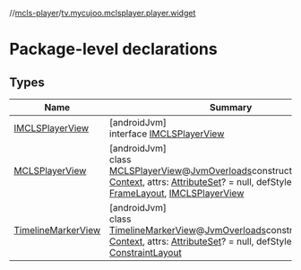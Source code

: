 //[mcls-player](../../index.md)/[tv.mycujoo.mclsplayer.player.widget](index.md)

# Package-level declarations

## Types

| Name | Summary |
|---|---|
| [IMCLSPlayerView](-i-m-c-l-s-player-view/index.md) | [androidJvm]<br>interface [IMCLSPlayerView](-i-m-c-l-s-player-view/index.md) |
| [MCLSPlayerView](-m-c-l-s-player-view/index.md) | [androidJvm]<br>class [MCLSPlayerView](-m-c-l-s-player-view/index.md)@[JvmOverloads](https://kotlinlang.org/api/latest/jvm/stdlib/kotlin.jvm/-jvm-overloads/index.html)constructor(context: [Context](https://developer.android.com/reference/kotlin/android/content/Context.html), attrs: [AttributeSet](https://developer.android.com/reference/kotlin/android/util/AttributeSet.html)? = null, defStyleAttr: [Int](https://kotlinlang.org/api/latest/jvm/stdlib/kotlin/-int/index.html) = 0) : [FrameLayout](https://developer.android.com/reference/kotlin/android/widget/FrameLayout.html), [IMCLSPlayerView](-i-m-c-l-s-player-view/index.md) |
| [TimelineMarkerView](-timeline-marker-view/index.md) | [androidJvm]<br>class [TimelineMarkerView](-timeline-marker-view/index.md)@[JvmOverloads](https://kotlinlang.org/api/latest/jvm/stdlib/kotlin.jvm/-jvm-overloads/index.html)constructor(context: [Context](https://developer.android.com/reference/kotlin/android/content/Context.html), attrs: [AttributeSet](https://developer.android.com/reference/kotlin/android/util/AttributeSet.html)? = null, defStyleAttr: [Int](https://kotlinlang.org/api/latest/jvm/stdlib/kotlin/-int/index.html) = 0) : [ConstraintLayout](https://developer.android.com/reference/kotlin/androidx/constraintlayout/widget/ConstraintLayout.html) |
